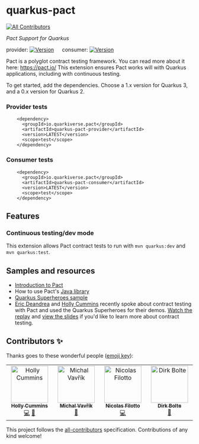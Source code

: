 # quarkus-pact
[![All Contributors](https://img.shields.io/github/all-contributors/quarkiverse/quarkus-pact?style=for-the-badge&color=blue&style=plastic)](#contributors)

_Pact Support for Quarkus_

provider: [![Version](https://img.shields.io/maven-central/v/io.quarkiverse.pact/quarkus-pact-provider?logo=apache-maven&style=for-the-badge&color=blue&style=plastic)](https://search.maven.org/artifact/io.quarkiverse.pact/quarkus-pact-provider) &emsp; consumer: [![Version](https://img.shields.io/maven-central/v/io.quarkiverse.pact/quarkus-pact-consumer?logo=apache-maven&style=for-the-badge&color=blue&style=plastic)](https://search.maven.org/artifact/io.quarkiverse.pact/quarkus-pact-consumer)

Pact is a polyglot contract testing framework. You can read more about it here: https://pact.io/
This extension ensures Pact works will with Quarkus applications, including with continuous testing.


To get started, add the dependencies. Choose a 1.x version for Quarkus 3, and a 0.x version for Quarkus 2. 

### Provider tests

```
    <dependency>
      <groupId>io.quarkiverse.pact</groupId>
      <artifactId>quarkus-pact-provider</artifactId>
      <version>LATEST</version>
      <scope>test</scope>
    </dependency>
```

### Consumer tests

```
    <dependency>
      <groupId>io.quarkiverse.pact</groupId>
      <artifactId>quarkus-pact-consumer</artifactId>
      <version>LATEST</version>
      <scope>test</scope>
    </dependency>
```

## Features

### Continuous testing/dev mode

This extension allows Pact contract tests to run with `mvn quarkus:dev` and `mvn quarkus:test`.

## Samples and resources

- [Introduction to Pact](https://docs.pact.io/)
- How to use Pact's [Java library](https://docs.pact.io/implementation_guides/jvm)
- [Quarkus Superheroes sample](https://github.com/quarkusio/quarkus-super-heroes)
- [Eric Deandrea](https://developers.redhat.com/author/eric-deandrea) and [Holly Cummins](https://hollycummins.com)
  recently spoke about contract testing with Pact and used the Quarkus Superheroes for their
  demos. [Watch the replay](https://www.youtube.com/watch?v=vYwkDPrzqV8)
  and [view the slides](https://hollycummins.com/modern-microservices-testing-pitfalls-devoxx/) if you'd like to learn
  more about contract testing.

## Contributors ✨

Thanks goes to these wonderful people ([emoji key](https://allcontributors.org/docs/en/emoji-key)):
<!-- ALL-CONTRIBUTORS-LIST:START - Do not remove or modify this section -->
<!-- prettier-ignore-start -->
<!-- markdownlint-disable -->
<table>
  <tbody>
    <tr>
      <td align="center" valign="top" width="14.28%"><a href="https://hollycummins.com"><img src="https://avatars.githubusercontent.com/u/11509290?v=4?s=100" width="100px;" alt="Holly Cummins"/><br /><sub><b>Holly Cummins</b></sub></a><br /><a href="https://github.com/quarkiverse/quarkus-pact/commits?author=holly-cummins" title="Code">💻</a> <a href="#maintenance-holly-cummins" title="Maintenance">🚧</a></td>
      <td align="center" valign="top" width="14.28%"><a href="https://github.com/michalvavrik"><img src="https://avatars.githubusercontent.com/u/43821672?v=4?s=100" width="100px;" alt="Michal Vavřík"/><br /><sub><b>Michal Vavřík</b></sub></a><br /><a href="https://github.com/quarkiverse/quarkus-pact/commits?author=michalvavrik" title="Documentation">📖</a></td>
      <td align="center" valign="top" width="14.28%"><a href="https://stackoverflow.com/users/1997376/nicolas-filotto"><img src="https://avatars.githubusercontent.com/u/1618116?v=4?s=100" width="100px;" alt="Nicolas Filotto"/><br /><sub><b>Nicolas Filotto</b></sub></a><br /><a href="https://github.com/quarkiverse/quarkus-pact/commits?author=essobedo" title="Code">💻</a></td>
      <td align="center" valign="top" width="14.28%"><a href="https://github.com/dirkbolte"><img src="https://avatars.githubusercontent.com/u/1572945?v=4?s=100" width="100px;" alt="Dirk Bolte"/><br /><sub><b>Dirk Bolte</b></sub></a><br /><a href="https://github.com/quarkiverse/quarkus-pact/commits?author=dirkbolte" title="Documentation">📖</a></td>
    </tr>
  </tbody>
</table>

<!-- markdownlint-restore -->
<!-- prettier-ignore-end -->

<!-- ALL-CONTRIBUTORS-LIST:END -->

This project follows the [all-contributors](https://github.com/all-contributors/all-contributors) specification.
Contributions of any kind welcome!
